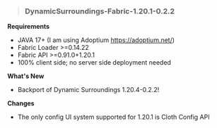 > ### DynamicSurroundings-Fabric-1.20.1-0.2.2
**Requirements**
* JAVA 17+ (I am using Adoptium https://adoptium.net/)
* Fabric Loader >=0.14.22
* Fabric API >=0.91.0+1.20.1
* 100% client side; no server side deployment needed

**What's New**
* Backport of Dynamic Surroundings 1.20.4-0.2.2!

**Changes**
* The only config UI system supported for 1.20.1 is Cloth Config API